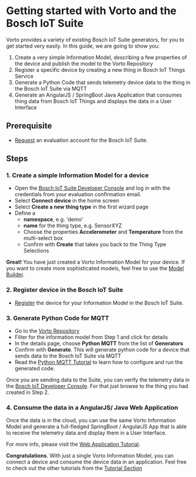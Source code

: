 # Getting started with Vorto and the Bosch IoT Suite

Vorto provides a variety of existing Bosch IoT Suite generators, for you to get started very easily. In this guide, we are going to show you:

1. Create a very simple Information Model, describing a few properties of the device and publish the model to the Vorto Repository
2. Register a specific device by creating a new thing in Bosch IoT Things Service
3. Generate a Python Code that sends telemetry device data to the thing in the Bosch IoT Suite via MQTT
4. Generate an AngularJS / SpringBoot Java Application that consumes thing data from Bosch IoT Things and displays the data in a User Interface

## Prerequisite

- [Request](https://www.bosch-iot-suite.com/) an evaluation account for the Bosch IoT Suite.  

## Steps

### 1. Create a simple Information Model for a device

- Open the [Bosch IoT Suite Developer Console](https://console.bosch-iot-suite.com) and log in with the credentials from your evaluation confirmation email.
- Select **Connect device** in the home screen
- Select **Create a new thing type** in the first wizard page
- Define a 
	- **namespace**, e.g. 'demo'
	- **name** for the thing type, e.g. SensorXYZ
	- Choose the properties **Accelerometer** and **Temperature** from the multi-select box
	- Confirm with **Create** that takes you back to the Thing Type Selections

**Great!** You have just created a Vorto Information Model for your device. If you want to create more sophisticated models, feel free to use the [Model Builder](http://vorto.eclipse.org/editor).

### 2. Register device in the Bosch IoT Suite

- [Register](tutorial_register_device.md) the device for your Information Model in the Bosch IoT Suite.

### 3. Generate Python Code for MQTT 

- Go to the [Vorto Repository](http://vorto.eclipse.org)
- Filter for the information model from Step 1 and click for details
- In the details page, choose **Python MQTT** from the list of **Generators**
- Confirm with **Generate**. This will generate python code for a device that sends data to the Bosch IoT Suite via MQTT
- Read the [Python MQTT Tutorial](tutorial_connect_device_using_mqtt_python.md) to learn how to configure and run the generated code.

Once you are sending data to the Suite, you can verify the telemetry data in the [Bosch IoT Developer Console](https://console.bosch-iot-suite). For that just browse to the thing you had created in Step 2.

### 4. Consume the data in a AngularJS/ Java Web Application

Once the data is in the cloud, you can use the same Vorto Information Model and generate a full-fledged SpringBoot / AngularJS App that is able to receive the telemetry data and display them in a User Interface.

For more info, please visit the [Web Application Tutorial](tutorial_create_webapp_dashboard.md).

**Congratulations**. With just a single Vorto Information Model, you can connect a device and consume the device data in an application. 
Feel free to check out the other tutorials from the [Tutorial Section](Readme.md)
